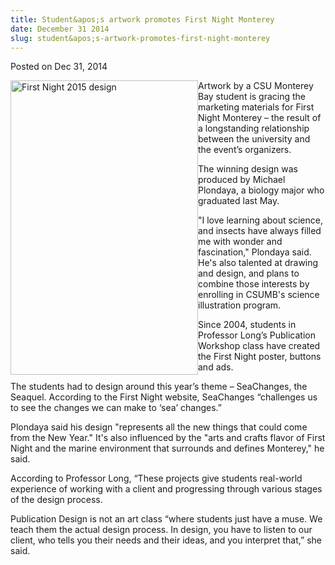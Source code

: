```yaml
---
title: Student&apos;s artwork promotes First Night Monterey
date: December 31 2014
slug: student&apos;s-artwork-promotes-first-night-monterey
---
```


 



<span class="date">Posted on Dec 31, 2014    </span>
<p><img alt="First Night 2015 design" src="https://news.csumb.edu/sites/default/files/65/attachments/news/images/2015poster_350_0.jpg" style="float:left; width:300px; height:471px">Artwork by a CSU
Monterey Bay student is gracing the marketing materials for First
Night Monterey &#x2013; the result of a longstanding relationship between
the university and the event&#x2019;s organizers.</img></p>
<p>The winning design was produced by Michael Plondaya, a biology
major who graduated last May.</p>
<p>&quot;I love learning about science, and insects have always filled
me with wonder and fascination,&quot; Plondaya said. He&apos;s also talented
at drawing and design, and plans to combine those interests by
enrolling in CSUMB&apos;s science illustration program.</p>
<p>Since 2004, students in Professor Long&#x2019;s Publication Workshop
class have created the First Night poster, buttons and ads.</p>
<p>The students had to design around this year&#x2019;s theme &#x2013;
SeaChanges, the Seaquel. According to the First Night website,
SeaChanges &#x201C;challenges us to see the changes we can make to &#x2018;sea&#x2019;
changes.&#x201D;</p>
<p>Plondaya said his design &quot;represents all the new things that
could come from the New Year.&quot; It&apos;s also influenced by the &quot;arts
and crafts flavor of First Night and the marine environment that
surrounds and defines Monterey,&quot; he said.</p>
<p>According to Professor Long, &#x201C;These projects give students
real-world experience of working with a client and progressing
through various stages of the design process.</p>
<p>Publication Design is not an art class &#x201C;where students just have
a muse. We teach them the actual design process. In design, you
have to listen to our client, who tells you their needs and their
ideas, and you interpret that,&#x201D; she said.<br>
&#xA0;</br></p>





 
